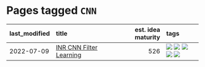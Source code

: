 # Pages tagged `CNN`

|last_modified|title|est. idea maturity|tags
|:---|:---|---:|:---|
|2022-07-09|[INR CNN Filter Learning](../INR_CNN_filter_learning.md)|526|[![](https://img.shields.io/badge/tag-CNN-d47f6f)](../tags/CNN.md) [![](https://img.shields.io/badge/tag-INR-913db)](../tags/INR.md) [![](https://img.shields.io/badge/tag-deep_learning-193ec4)](../tags/deep_learning.md) [![](https://img.shields.io/badge/tag-experimental-1614f8)](../tags/experimental.md) [![](https://img.shields.io/badge/tag-filter_learning-8b3cb7)](../tags/filter_learning.md)|